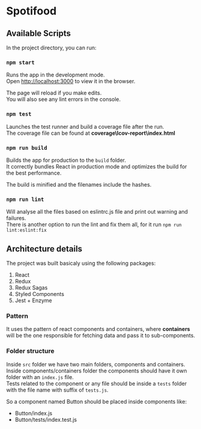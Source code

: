# Spotifood

## Available Scripts

In the project directory, you can run:

### `npm start`

Runs the app in the development mode.<br />
Open [http://localhost:3000](http://localhost:3000) to view it in the browser.

The page will reload if you make edits.<br />
You will also see any lint errors in the console.

### `npm test`

Launches the test runner and build a coverage file after the run.<br />
The coverage file can be found at **coverage\lcov-report\index.html**

### `npm run build`

Builds the app for production to the `build` folder.<br />
It correctly bundles React in production mode and optimizes the build for the best performance.

The build is minified and the filenames include the hashes.<br />

### `npm run lint`

Will analyse all the files based on eslintrc.js file and print out warning and failures. <br />
There is another option to run the lint and fix them all, for it run `npm run lint:eslint:fix`

## Architecture details
The project was built basicaly using the following packages:
1. React
2. Redux
3. Redux Sagas
4. Styled Components
5. Jest + Enzyme

### Pattern
It uses the pattern of react components and containers,  where **containers** will be the one responsible for fetching data and pass it to sub-components. <br />

### Folder structure
Inside `src` folder we have two main folders, components and containers. <br />
Inside components/containers folder the components should have it own folder with an `index.js` file.<br />
Tests related to the component or any file should be inside a `tests` folder with the file name with suffix of `tests.js`. <br />

So a component named Button should be placed inside components like:
* Button/index.js
* Button/tests/index.test.js
